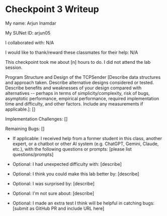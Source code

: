 Checkpoint 3 Writeup
====================

My name: Arjun Inamdar 

My SUNet ID: arjun05     

I collaborated with: N/A 

I would like to thank/reward these classmates for their help: N/A 

This checkpoint took me about [n] hours to do. I did not attend the lab session.

Program Structure and Design of the TCPSender [Describe data
structures and approach taken. Describe alternative designs considered
or tested.  Describe benefits and weaknesses of your design compared
with alternatives -- perhaps in terms of simplicity/complexity, risk
of bugs, asymptotic performance, empirical performance, required
implementation time and difficulty, and other factors. Include any
measurements if applicable.]: []

Implementation Challenges:
[]

Remaining Bugs:
[]

- If applicable: I received help from a former student in this class,
  another expert, or a chatbot or other AI system (e.g. ChatGPT,
  Gemini, Claude, etc.), with the following questions or prompts:
  [please list questions/prompts]

- Optional: I had unexpected difficulty with: [describe]

- Optional: I think you could make this lab better by: [describe]

- Optional: I was surprised by: [describe]

- Optional: I'm not sure about: [describe]

- Optional: I made an extra test I think will be helpful in catching bugs: [submit as GitHub PR
  and include URL here]
